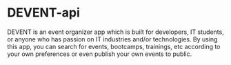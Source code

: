 # DEVENT-api
DEVENT is an event organizer app which is built for developers, IT students, or anyone who has passion on IT industries and/or technologies. By using this app, you can search for events, bootcamps, trainings, etc according to your own preferences or even publish your own events to public.
